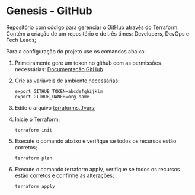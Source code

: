 # Genesis - GitHub

Repositório com código para gerenciar o GitHub através do Terraform. Contém a criação de um repositório e de três times: Developers, DevOps e Tech Leads;

Para a configuração do projeto use os comandos abaixo:

1. Primeiramente gere um token no github com as permissões necessárias: [Documentação GitHub](https://docs.github.com/pt/github/authenticating-to-github/creating-a-personal-access-token)

2. Crie as variáveis de ambiente necessárias:

   ```shell
   export GITHUB_TOKEN=abcdefghijklm
   export GITHUB_OWNER=org-name
   ```

3. Edite o arquivo [terraforms.tfvars](terraform.tfvars);

4. Inicie o Terraform;

   ```shell
   terraform init
   ```

5. Execute o comando abaixo e verifique se todos os recursos estão corretos;

   ```shell
   terraform plan
   ```

6. Execute o comando terraform apply, verifique se todos os recursos estão corretos e confirme as alterações;

   ```shell
   terraform apply
   ```
